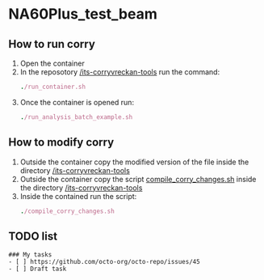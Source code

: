 # NA60Plus_test_beam

## How to run corry
1. Open the container
2. In the reposotory <ins>/its-corryvreckan-tools</ins> run the command:
   ```ruby
   ./run_container.sh
   ```
3. Once the container is opened run:
   ```ruby
   ./run_analysis_batch_example.sh
   ```

## How to modify corry
1. Outside the container copy the modified version of the file inside the directory <ins>/its-corryvreckan-tools</ins>
2. Outside the container copy the script <ins>compile_corry_changes.sh</ins> inside the directory <ins>/its-corryvreckan-tools</ins>
3. Inside the contained run the script:
   ```ruby
   ./compile_corry_changes.sh
   ```
## TODO list
```[tasklist]
### My tasks
- [ ] https://github.com/octo-org/octo-repo/issues/45
- [ ] Draft task
```

